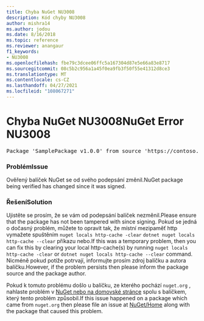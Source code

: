 ```yaml
---
title: Chyba NuGet NU3008
description: Kód chyby NU3008
author: mishra14
ms.author: jodou
ms.date: 8/16/2018
ms.topic: reference
ms.reviewer: anangaur
f1_keywords:
- NU3008
ms.openlocfilehash: fbe79c3dcee06ffc5a167304d87e5e66a83e8717
ms.sourcegitcommit: 08c5b2c956a1a45f0ea9fb3f50f55e41312d8ce3
ms.translationtype: MT
ms.contentlocale: cs-CZ
ms.lasthandoff: 04/27/2021
ms.locfileid: "108067271"
---
```

# <a name="nuget-error-nu3008"></a><span data-ttu-id="dd289-103">Chyba NuGet NU3008</span><span class="sxs-lookup"><span data-stu-id="dd289-103">NuGet Error NU3008</span></span>

<pre>Package 'SamplePackage v1.0.0' from source 'https://contoso.com/index.json': The package integrity check failed. The package has changed since it was signed. Try clearing the local http-cache and run nuget operation again.</pre>

### <a name="issue"></a><span data-ttu-id="dd289-104">Problém</span><span class="sxs-lookup"><span data-stu-id="dd289-104">Issue</span></span>

<span data-ttu-id="dd289-105">Ověřený balíček NuGet se od svého podepsání změnil.</span><span class="sxs-lookup"><span data-stu-id="dd289-105">NuGet package being verified has changed since it was signed.</span></span>

### <a name="solution"></a><span data-ttu-id="dd289-106">Řešení</span><span class="sxs-lookup"><span data-stu-id="dd289-106">Solution</span></span>

<span data-ttu-id="dd289-107">Ujistěte se prosím, že se vám od podepsání balíček nezměnil.</span><span class="sxs-lookup"><span data-stu-id="dd289-107">Please ensure that the package has not been tampered with since signing.</span></span> <span data-ttu-id="dd289-108">Pokud se jedná o dočasný problém, můžete to opravit tak, že místní mezipaměť http vymažete spuštěním `nuget locals http-cache -clear` `dotnet nuget locals http-cache --clear` příkazu nebo.</span><span class="sxs-lookup"><span data-stu-id="dd289-108">If this was a temporary problem, then you can fix this by clearing your local http-cache(s) by running `nuget locals http-cache -clear` or `dotnet nuget locals http-cache --clear` command.</span></span> <span data-ttu-id="dd289-109">Nicméně pokud potíže potrvají, informujte prosím zdroj balíčku a autora balíčku.</span><span class="sxs-lookup"><span data-stu-id="dd289-109">However, if the problem persists then please inform the package source and the package author.</span></span>

<span data-ttu-id="dd289-110">Pokud k tomuto problému došlo u balíčku, ze kterého pochází `nuget.org` , nahlaste problém v [NuGet nebo na domovské stránce](https://github.com/NuGet/Home/issues) spolu s balíčkem, který tento problém způsobil.</span><span class="sxs-lookup"><span data-stu-id="dd289-110">If this issue happened on a package which came from `nuget.org` then please file an issue at [NuGet/Home](https://github.com/NuGet/Home/issues) along with the package that caused this problem.</span></span>
